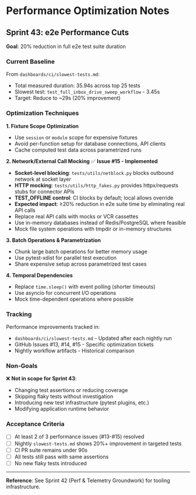 # Performance Optimization Notes

## Sprint 43: e2e Performance Cuts

**Goal**: 20% reduction in full e2e test suite duration

### Current Baseline

From `dashboards/ci/slowest-tests.md`:
- Total measured duration: 35.94s across top 25 tests
- Slowest test: `test_full_inbox_drive_sweep_workflow` - 3.45s
- Target: Reduce to ~29s (20% improvement)

### Optimization Techniques

**1. Fixture Scope Optimization**
- Use `session` or `module` scope for expensive fixtures
- Avoid per-function setup for database connections, API clients
- Cache computed test data across parametrized runs

**2. Network/External Call Mocking** ✅ **Issue #15 - Implemented**
- **Socket-level blocking**: `tests/utils/netblock.py` blocks outbound network at socket layer
- **HTTP mocking**: `tests/utils/http_fakes.py` provides httpx/requests stubs for connector APIs
- **TEST_OFFLINE control**: CI blocks by default; local allows override
- **Expected impact**: ≥20% reduction in e2e suite time by eliminating real API calls
- Replace real API calls with mocks or VCR cassettes
- Use in-memory databases instead of Redis/PostgreSQL where feasible
- Mock file system operations with tmpdir or in-memory structures

**3. Batch Operations & Parametrization**
- Chunk large batch operations for better memory usage
- Use pytest-xdist for parallel test execution
- Share expensive setup across parametrized test cases

**4. Temporal Dependencies**
- Replace `time.sleep()` with event polling (shorter timeouts)
- Use asyncio for concurrent I/O operations
- Mock time-dependent operations where possible

### Tracking

Performance improvements tracked in:
- `dashboards/ci/slowest-tests.md` - Updated after each nightly run
- GitHub Issues #13, #14, #15 - Specific optimization tickets
- Nightly workflow artifacts - Historical comparison

### Non-Goals

❌ **Not in scope for Sprint 43**:
- Changing test assertions or reducing coverage
- Skipping flaky tests without investigation
- Introducing new test infrastructure (pytest plugins, etc.)
- Modifying application runtime behavior

### Acceptance Criteria

- [ ] At least 2 of 3 performance issues (#13-#15) resolved
- [ ] Nightly `slowest-tests.md` shows 20%+ improvement in targeted tests
- [ ] CI PR suite remains under 90s
- [ ] All tests still pass with same assertions
- [ ] No new flaky tests introduced

---

**Reference**: See Sprint 42 (Perf & Telemetry Groundwork) for tooling infrastructure.

